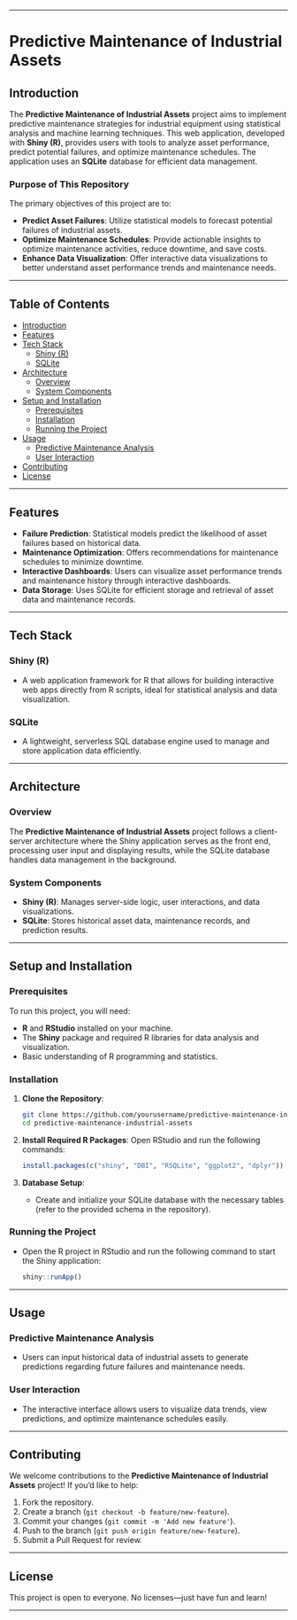 
---

# **Predictive Maintenance of Industrial Assets**

## **Introduction**

The **Predictive Maintenance of Industrial Assets** project aims to implement predictive maintenance strategies for industrial equipment using statistical analysis and machine learning techniques. This web application, developed with **Shiny (R)**, provides users with tools to analyze asset performance, predict potential failures, and optimize maintenance schedules. The application uses an **SQLite** database for efficient data management.

### **Purpose of This Repository**

The primary objectives of this project are to:
- **Predict Asset Failures**: Utilize statistical models to forecast potential failures of industrial assets.
- **Optimize Maintenance Schedules**: Provide actionable insights to optimize maintenance activities, reduce downtime, and save costs.
- **Enhance Data Visualization**: Offer interactive data visualizations to better understand asset performance trends and maintenance needs.

---

## **Table of Contents**

- [Introduction](#introduction)
- [Features](#features)
- [Tech Stack](#tech-stack)
  - [Shiny (R)](#shiny-r)
  - [SQLite](#sqlite)
- [Architecture](#architecture)
  - [Overview](#overview)
  - [System Components](#system-components)
- [Setup and Installation](#setup-and-installation)
  - [Prerequisites](#prerequisites)
  - [Installation](#installation)
  - [Running the Project](#running-the-project)
- [Usage](#usage)
  - [Predictive Maintenance Analysis](#predictive-maintenance-analysis)
  - [User Interaction](#user-interaction)
- [Contributing](#contributing)
- [License](#license)

---

## **Features**

- **Failure Prediction**: Statistical models predict the likelihood of asset failures based on historical data.
- **Maintenance Optimization**: Offers recommendations for maintenance schedules to minimize downtime.
- **Interactive Dashboards**: Users can visualize asset performance trends and maintenance history through interactive dashboards.
- **Data Storage**: Uses SQLite for efficient storage and retrieval of asset data and maintenance records.

---

## **Tech Stack**

### **Shiny (R)**

- A web application framework for R that allows for building interactive web apps directly from R scripts, ideal for statistical analysis and data visualization.

### **SQLite**

- A lightweight, serverless SQL database engine used to manage and store application data efficiently.

---

## **Architecture**

### **Overview**

The **Predictive Maintenance of Industrial Assets** project follows a client-server architecture where the Shiny application serves as the front end, processing user input and displaying results, while the SQLite database handles data management in the background.

### **System Components**

- **Shiny (R)**: Manages server-side logic, user interactions, and data visualizations.
- **SQLite**: Stores historical asset data, maintenance records, and prediction results.

---

## **Setup and Installation**

### **Prerequisites**

To run this project, you will need:
- **R** and **RStudio** installed on your machine.
- The **Shiny** package and required R libraries for data analysis and visualization.
- Basic understanding of R programming and statistics.

### **Installation**

1. **Clone the Repository**:
   ```bash
   git clone https://github.com/yourusername/predictive-maintenance-industrial-assets.git
   cd predictive-maintenance-industrial-assets
   ```

2. **Install Required R Packages**:
   Open RStudio and run the following commands:
   ```r
   install.packages(c("shiny", "DBI", "RSQLite", "ggplot2", "dplyr"))
   ```

3. **Database Setup**:
   - Create and initialize your SQLite database with the necessary tables (refer to the provided schema in the repository).

### **Running the Project**

- Open the R project in RStudio and run the following command to start the Shiny application:
  ```r
  shiny::runApp()
  ```

---

## **Usage**

### **Predictive Maintenance Analysis**

- Users can input historical data of industrial assets to generate predictions regarding future failures and maintenance needs.

### **User Interaction**

- The interactive interface allows users to visualize data trends, view predictions, and optimize maintenance schedules easily.

---

## **Contributing**

We welcome contributions to the **Predictive Maintenance of Industrial Assets** project! If you’d like to help:
1. Fork the repository.
2. Create a branch (`git checkout -b feature/new-feature`).
3. Commit your changes (`git commit -m 'Add new feature'`).
4. Push to the branch (`git push origin feature/new-feature`).
5. Submit a Pull Request for review.

---

## **License**

This project is open to everyone. No licenses—just have fun and learn!

---
